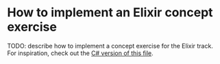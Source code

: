 # How to implement an Elixir concept exercise

TODO: describe how to implement a concept exercise for the Elixir track. For inspiration, check out the [C# version of this file][csharp-implementing].

[csharp-implementing]: ../../csharp/docs/implementing-a-concept-exercise.md
